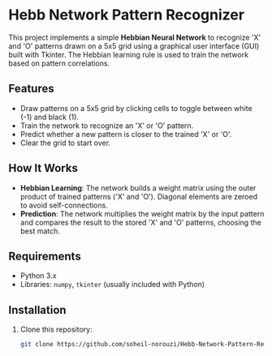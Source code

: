 # Hebb Network Pattern Recognizer

This project implements a simple **Hebbian Neural Network** to recognize 'X' and 'O' patterns drawn on a 5x5 grid using a graphical user interface (GUI) built with Tkinter. The Hebbian learning rule is used to train the network based on pattern correlations.

## Features
- Draw patterns on a 5x5 grid by clicking cells to toggle between white (-1) and black (1).
- Train the network to recognize an 'X' or 'O' pattern.
- Predict whether a new pattern is closer to the trained 'X' or 'O'.
- Clear the grid to start over.

## How It Works
- **Hebbian Learning**: The network builds a weight matrix using the outer product of trained patterns ('X' and 'O'). Diagonal elements are zeroed to avoid self-connections.
- **Prediction**: The network multiplies the weight matrix by the input pattern and compares the result to the stored 'X' and 'O' patterns, choosing the best match.

## Requirements
- Python 3.x
- Libraries: `numpy`, `tkinter` (usually included with Python)

## Installation
1. Clone this repository:
   ```bash
   git clone https://github.com/soheil-norouzi/Hebb-Network-Pattern-Recognizer.git
